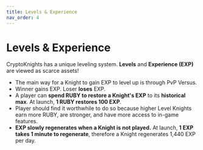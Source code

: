 ```yaml
---
title: Levels & Experience
nav_order: 4
---
```


# Levels & Experience

CryptoKnights has a unique leveling system. **Levels** and **Experience (EXP)** are viewed as scarce assets!

* The main way for a Knight to gain EXP to level up is through PvP Versus.
* Winner gains EXP. Loser **loses** EXP.
* A player can **spend RUBY to restore a Knight's EXP** to its **historical max**. At launch, **1 RUBY restores 100 EXP**.
* Player should find it worthwhile to do so because higher Level Knights earn more RUBY, are stronger, and have more access to in-game features.
* **EXP slowly regenerates when a Knight is not played.** At launch, **1 EXP takes 1 minute to regenerate**, therefore a Knight regenerates 1,440 EXP per day.
